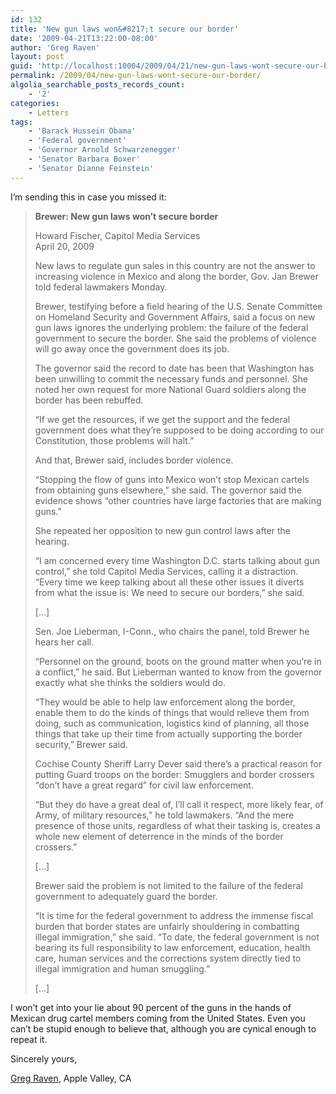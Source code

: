 ```yaml
---
id: 132
title: 'New gun laws won&#8217;t secure our border'
date: '2009-04-21T13:22:00-08:00'
author: 'Greg Raven'
layout: post
guid: 'http://localhost:10004/2009/04/21/new-gun-laws-wont-secure-our-border/'
permalink: /2009/04/new-gun-laws-wont-secure-our-border/
algolia_searchable_posts_records_count:
    - '2'
categories:
    - Letters
tags:
    - 'Barack Hussein Obama'
    - 'Federal government'
    - 'Governor Arnold Schwarzenegger'
    - 'Senator Barbara Boxer'
    - 'Senator Dianne Feinstein'
---
```


I’m sending this in case you missed it:

> **Brewer: New gun laws won’t secure border**
> 
> Howard Fischer, Capitol Media Services  
> April 20, 2009
> 
> New laws to regulate gun sales in this country are not the answer to increasing violence in Mexico and along the border, Gov. Jan Brewer told federal lawmakers Monday.
> 
> Brewer, testifying before a field hearing of the U.S. Senate Committee on Homeland Security and Government Affairs, said a focus on new gun laws ignores the underlying problem: the failure of the federal government to secure the border. She said the problems of violence will go away once the government does its job.
> 
> The governor said the record to date has been that Washington has been unwilling to commit the necessary funds and personnel. She noted her own request for more National Guard soldiers along the border has been rebuffed.
> 
> “If we get the resources, if we get the support and the federal government does what they’re supposed to be doing according to our Constitution, those problems will halt.”
> 
> And that, Brewer said, includes border violence.
> 
> “Stopping the flow of guns into Mexico won’t stop Mexican cartels from obtaining guns elsewhere,” she said. The governor said the evidence shows “other countries have large factories that are making guns.”
> 
> She repeated her opposition to new gun control laws after the hearing.
> 
> “I am concerned every time Washington D.C. starts talking about gun control,” she told Capitol Media Services, calling it a distraction. “Every time we keep talking about all these other issues it diverts from what the issue is: We need to secure our borders,” she said.
> 
> \[…\]
> 
> Sen. Joe Lieberman, I-Conn., who chairs the panel, told Brewer he hears her call.
> 
> “Personnel on the ground, boots on the ground matter when you’re in a conflict,” he said. But Lieberman wanted to know from the governor exactly what she thinks the soldiers would do.
> 
> “They would be able to help law enforcement along the border, enable them to do the kinds of things that would relieve them from doing, such as communication, logistics kind of planning, all those things that take up their time from actually supporting the border security,” Brewer said.
> 
> Cochise County Sheriff Larry Dever said there’s a practical reason for putting Guard troops on the border: Smugglers and border crossers “don’t have a great regard” for civil law enforcement.
> 
> “But they do have a great deal of, I’ll call it respect, more likely fear, of Army, of military resources,” he told lawmakers. “And the mere presence of those units, regardless of what their tasking is, creates a whole new element of deterrence in the minds of the border crossers.”
> 
> \[…\]
> 
> Brewer said the problem is not limited to the failure of the federal government to adequately guard the border.
> 
> “It is time for the federal government to address the immense fiscal burden that border states are unfairly shouldering in combatting illegal immigration,” she said. “To date, the federal government is not bearing its full responsibility to law enforcement, education, health care, human services and the corrections system directly tied to illegal immigration and human smuggling.”
> 
> \[…\]

I won’t get into your lie about 90 percent of the guns in the hands of Mexican drug cartel members coming from the United States. Even you can’t be stupid enough to believe that, although you are cynical enough to repeat it.

Sincerely yours,

[Greg Raven](https://www.gregraven.org/), Apple Valley, CA